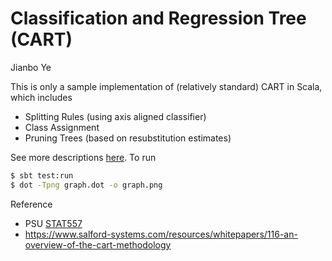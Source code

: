 Classification and Regression Tree (CART)
====
Jianbo Ye

This is only a sample implementation of (relatively standard) CART in Scala, which includes
 - Splitting Rules (using axis aligned classifier)
 - Class Assignment
 - Pruning Trees (based on resubstitution estimates)

See more descriptions [here](https://github.com/bobye/scalaCART/wiki). To run
```bash
$ sbt test:run
$ dot -Tpng graph.dot -o graph.png
```

Reference
 - PSU [STAT557](http://sites.stat.psu.edu/~jiali/course/stat557/material.html)
 - https://www.salford-systems.com/resources/whitepapers/116-an-overview-of-the-cart-methodology

